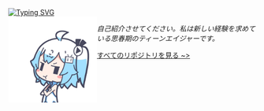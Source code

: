 <div align="left">
  <a href="https://github.com/chloethesis?tab=repositories">
    <img src="https://readme-typing-svg.demolab.com?font=Consolas&pause=1000&color=ffffff&width=435&lines=こんにちは、私のページへようこそ。訪問していただきありがとうございます。良い一日をお過ごしください" alt="Typing SVG" />
  </a>
</div>

<img align="left" src="/assets/hmmpphh.gif" width="180" height="175" />

<p>
  <samp>
    <i>自己紹介させてください。私は新しい経験を求めている思春期のティーンエイジャーです。</i>
  </samp>
</p>


<div align="left">
<a href="https://github.com/chloethesis?tab=repositories">すべてのリポジトリを見る ~></a>
</div>
